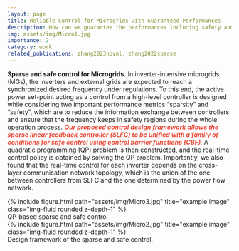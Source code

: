 ```yaml
---
layout: page
title: Reliable Control for Microgrids with Guaranteed Performances
description: How can we guarantee the performances including safety and sparisity during the whole operation process?
img: assets/img/Micro1.jpg
importance: 2
category: work
related_publications: zhang2023novel, zhang2022sparse
---
```


**Sparse and safe control for Microgrids.** In inverter-intensive microgrids (MGs), the inverters and external grids are expected to reach a synchronized desired frequency under regulations. To this end, the active power set-point acting as a control from a high-level controller is designed while considering two important performance metrics “sparsity” and “safety”, which are to reduce the information exchange between controllers and ensure that the frequency keeps in safety regions during the whole operation process.  <strong><i style="color:#e74d3c"> Our proposed control design framework allows the sparse linear feedback controller (SLFC) to be unified with a family of conditions for safe control using control barrier functions (CBF). </i></strong> A quadratic programming (QP) problem is then constructed, and the real-time control policy is obtained by solving the QP problem. Importantly, we also found that the real-time control for each inverter depends on the cross-layer communication network topology, which is the union of the one between controllers from SLFC and the one determined by the power flow network. 

<div class="row justify-content-sm-center">
    <div class="col-sm-8 mt-3 mt-md-0">
        {% include figure.html path="assets/img/Micro3.jpg" title="example image" class="img-fluid rounded z-depth-1" %}
    </div>
</div>
<div class="caption">
   QP-based sparse and safe control
</div>

<div class="row justify-content-sm-center">
    <div class="col-sm-6 mt-3 mt-md-0">
        {% include figure.html path="assets/img/Micro2.jpg" title="example image" class="img-fluid rounded z-depth-1" %}
    </div>
</div>
<div class="caption">
    Design framework of the sparse and safe control.
</div>


